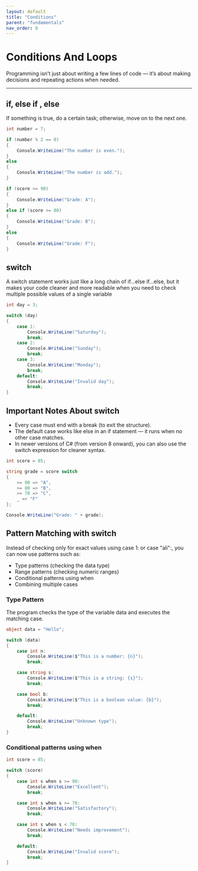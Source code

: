 ```yaml
---
layout: default
title: "Conditions"
parent: "fundamentals"
nav_order: 8
---
```


# Conditions And Loops 

Programming isn’t just about writing a few lines of code — it’s about making decisions and repeating actions when needed.  

---

## if, else if , else  
If something is true, do a certain task; otherwise, move on to the next one.

```csharp
int number = 7;

if (number % 2 == 0)
{
    Console.WriteLine("The number is even.");
}
else
{
    Console.WriteLine("The number is odd.");
}
```

```csharp
if (score >= 90)
{
    Console.WriteLine("Grade: A");
}
else if (score >= 80)
{
    Console.WriteLine("Grade: B");
}
else
{
    Console.WriteLine("Grade: F");
}
```

## switch  
A switch statement works just like a long chain of if...else if...else, but it makes your code cleaner and more readable when you need to check
multiple possible values of a single variable

```csharp
int day = 3;

switch (day)
{
    case 1:
        Console.WriteLine("Saturday");
        break;
    case 2:
        Console.WriteLine("Sunday");
        break;
    case 3:
        Console.WriteLine("Monday");
        break;
    default:
        Console.WriteLine("Invalid day");
        break;
}
```

## Important Notes About switch  
- Every case must end with a break (to exit the structure).  
- The default case works like else in an if statement — it runs when no other case matches.  
- In newer versions of C# (from version 8 onward), you can also use the switch expression for cleaner syntax.  

```csharp
int score = 85;

string grade = score switch
{
    >= 90 => "A",
    >= 80 => "B",
    >= 70 => "C",
    _ => "F"
};

Console.WriteLine("Grade: " + grade);
```

## Pattern Matching with switch  
Instead of checking only for exact values using case 1: or case "ali":, you can now use patterns such as:  
- Type patterns (checking the data type)
- Range patterns (checking numeric ranges)
- Conditional patterns using when
- Combining multiple cases  

### Type Pattern  
The program checks the type of the variable data and executes the matching case.  

```csharp
object data = "Hello";

switch (data)
{
    case int n:
        Console.WriteLine($"This is a number: {n}");
        break;

    case string s:
        Console.WriteLine($"This is a string: {s}");
        break;

    case bool b:
        Console.WriteLine($"This is a boolean value: {b}");
        break;

    default:
        Console.WriteLine("Unknown type");
        break;
}
```

### Conditional patterns using when  

```csharp
int score = 85;

switch (score)
{
    case int s when s >= 90:
        Console.WriteLine("Excellent");
        break;

    case int s when s >= 70:
        Console.WriteLine("Satisfactory");
        break;

    case int s when s < 70:
        Console.WriteLine("Needs improvement");
        break;

    default:
        Console.WriteLine("Invalid score");
        break;
}
```
